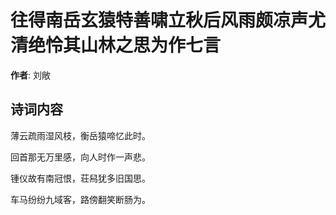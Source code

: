 # 往得南岳玄猿特善啸立秋后风雨颇凉声尤清绝怜其山林之思为作七言

**作者**: 刘敞

## 诗词内容

薄云疏雨湿风枝，衡岳猿啼忆此时。

回首那无万里感，向人时作一声悲。

锺仪故有南冠恨，荘舄犹多旧国思。

车马纷纷九域客，路傍翻笑断肠为。

